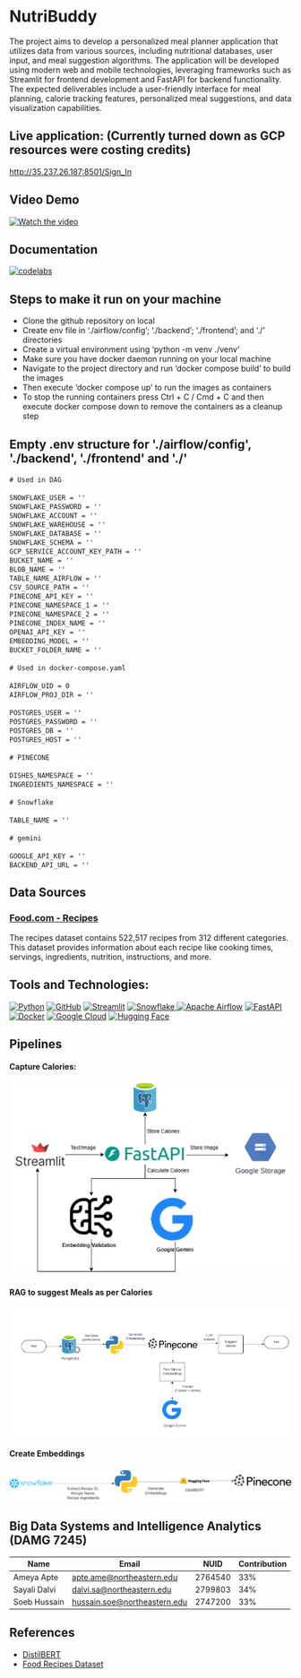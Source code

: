 # NutriBuddy

The project aims to develop a personalized meal planner application that utilizes data from various sources, including nutritional databases, user input, and meal suggestion algorithms. The application will be developed using modern web and mobile technologies, leveraging frameworks such as Streamlit for frontend development and FastAPI for backend functionality. The expected deliverables include a user-friendly interface for meal planning, calorie tracking features, personalized meal suggestions, and data visualization capabilities.

## Live application: (Currently turned down as GCP resources were costing credits)

http://35.237.26.187:8501/Sign_In

## Video Demo

[![Watch the video](https://img.youtube.com/vi/T-D1KVIuvjA/maxresdefault.jpg)](https://youtu.be/HZ9F3hE_22M?si=JkZw-2VwOPP-iwxf)

## Documentation

[![codelabs](https://img.shields.io/badge/codelabs-4285F4?style=for-the-badge&logo=codelabs&logoColor=white)](https://codelabs-preview.appspot.com/?file_id=1r6Cg_miHqOiVv43CM6GhOtq1ZWK9lf6mIlYW7VNuSVk)

## Steps to make it run on your machine

- Clone the github repository on local
- Create env file in ‘./airflow/config’; ‘./backend’; ‘./frontend’; and ‘./’ directories
- Create a virtual environment using ‘python -m venv ./venv’
- Make sure you have docker daemon running on your local machine
- Navigate to the project directory and run ‘docker compose build’ to build the images
- Then execute ‘docker compose up’ to run the images as containers
- To stop the running containers press Ctrl + C / Cmd + C and then execute docker compose down to remove the containers as a cleanup step

## Empty .env structure for './airflow/config', './backend', './frontend' and './'

```
# Used in DAG

SNOWFLAKE_USER = ''
SNOWFLAKE_PASSWORD = ''
SNOWFLAKE_ACCOUNT = ''
SNOWFLAKE_WAREHOUSE = ''
SNOWFLAKE_DATABASE = ''
SNOWFLAKE_SCHEMA = ''
GCP_SERVICE_ACCOUNT_KEY_PATH = ''
BUCKET_NAME = ''
BLOB_NAME = ''
TABLE_NAME_AIRFLOW = ''
CSV_SOURCE_PATH = ''
PINECONE_API_KEY = ''
PINECONE_NAMESPACE_1 = ''
PINECONE_NAMESPACE_2 = ''
PINECONE_INDEX_NAME = ''
OPENAI_API_KEY = ''
EMBEDDING_MODEL = ''
BUCKET_FOLDER_NAME = ''

# Used in docker-compose.yaml

AIRFLOW_UID = 0
AIRFLOW_PROJ_DIR = ''

POSTGRES_USER = ''
POSTGRES_PASSWORD = ''
POSTGRES_DB = ''
POSTGRES_HOST = ''

# PINECONE

DISHES_NAMESPACE = ''
INGREDIENTS_NAMESPACE = ''

# Snowflake

TABLE_NAME = ''

# gemini

GOOGLE_API_KEY = ''
BACKEND_API_URL = ''
```

## Data Sources

### [Food.com - Recipes](https://www.kaggle.com/datasets/irkaal/foodcom-recipes-and-reviews/data)

The recipes dataset contains 522,517 recipes from 312 different categories. This dataset provides information about each recipe like cooking times, servings, ingredients, nutrition, instructions, and more.

## Tools and Technologies:

[![Python](https://img.shields.io/badge/Python-FFD43B?style=for-the-badge&logo=python&logoColor=blue)](https://www.python.org/)
[![GitHub](https://img.shields.io/badge/GitHub-100000?style=for-the-badge&logo=github&logoColor=white)](https://github.com/)
[![Streamlit](https://img.shields.io/badge/Streamlit-FF4B4B?style=for-the-badge&logo=Streamlit&logoColor=white)](https://streamlit.io/)
[![Snowflake](https://img.shields.io/badge/snowflake-%234285F4?style=for-the-badge&logo=snowflake&link=https%3A%2F%2Fwww.snowflake.com%2Fen%2F%3F_ga%3D2.41504805.669293969.1706151075-1146686108.1701841103%26_gac%3D1.160808527.1706151104.Cj0KCQiAh8OtBhCQARIsAIkWb68j5NxT6lqmHVbaGdzQYNSz7U0cfRCs-STjxZtgPcZEV-2Vs2-j8HMaAqPsEALw_wcB&logoColor=white)
](https://www.snowflake.com/en/?_ga=2.41504805.669293969.1706151075-1146686108.1701841103&_gac=1.160808527.1706151104.Cj0KCQiAh8OtBhCQARIsAIkWb68j5NxT6lqmHVbaGdzQYNSz7U0cfRCs-STjxZtgPcZEV-2Vs2-j8HMaAqPsEALw_wcB)
[![Apache Airflow](https://img.shields.io/badge/Airflow-yellow?style=for-the-badge&logo=Apache%20Airflow&logoColor=blue)](https://airflow.apache.org/)
[![FastAPI](https://img.shields.io/badge/fastapi-109989?style=for-the-badge&logo=FASTAPI&logoColor=white)](https://fastapi.tiangolo.com/)
[![Docker](https://img.shields.io/badge/Docker-%232496ED?style=for-the-badge&logo=Docker&color=blue&logoColor=white)](https://www.docker.com)
[![Google Cloud](https://img.shields.io/badge/Google_Cloud-%234285F4.svg?style=for-the-badge&logo=google-cloud&logoColor=white)](https://cloud.google.com)
[![Hugging Face](https://img.shields.io/badge/Hugging_Face-gray?style=for-the-badge)](https://huggingface.co)

## Pipelines

#### Capture Calories:

![Architecture Diagram ](images/1.png)

#### RAG to suggest Meals as per Calories

![Architecture Diagram ](images/2.png)

#### Create Embeddings

![Architecture Diagram ](images/3.png)

## Big Data Systems and Intelligence Analytics (DAMG 7245)

| Name         | Email                        | NUID    | Contribution |
| ------------ | ---------------------------- | ------- | ------------ |
| Ameya Apte   | apte.ame@northeastern.edu    | 2764540 | 33%          |
| Sayali Dalvi | dalvi.sa@northeastern.edu    | 2799803 | 34%          |
| Soeb Hussain | hussain.soe@northeastern.edu | 2747200 | 33%          |

## References

- [DistilBERT](https://huggingface.co/docs/transformers/model_doc/distilbert)
- [Food Recipes Dataset](https://www.kaggle.com/datasets/irkaal/foodcom-recipes-and-reviews/data)
